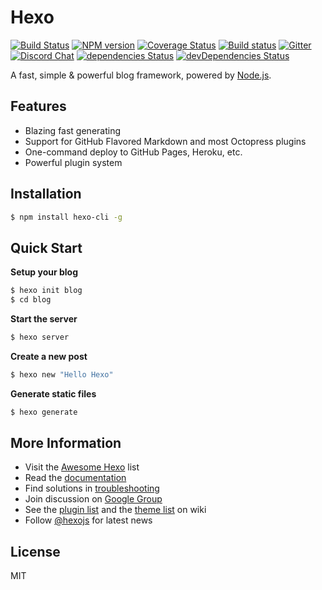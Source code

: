 # Hexo

[![Build Status](https://travis-ci.org/hexojs/hexo.svg?branch=master)](https://travis-ci.org/hexojs/hexo)  [![NPM version](https://badge.fury.io/js/hexo.svg)](http://badge.fury.io/js/hexo) [![Coverage Status](https://coveralls.io/repos/hexojs/hexo/badge.svg?branch=master)](https://coveralls.io/r/hexojs/hexo?branch=master) [![Build status](https://ci.appveyor.com/api/projects/status/hpx3lduqjj2t6uqq/branch/master?svg=true)](https://ci.appveyor.com/project/tommy351/hexo/branch/master) [![Gitter](https://badges.gitter.im/hexojs/hexo.svg)](https://gitter.im/hexojs/hexo?utm_source=badge&utm_medium=badge&utm_campaign=pr-badge) [![Discord Chat](https://img.shields.io/badge/chat-on%20discord-7289da.svg)](https://discord.gg/teM2Anj)
[![dependencies Status](https://david-dm.org/hexojs/hexo/status.svg)](https://david-dm.org/hexojs/hexo) [![devDependencies Status](https://david-dm.org/hexojs/hexo/dev-status.svg)](https://david-dm.org/hexojs/hexo?type=dev)

A fast, simple & powerful blog framework, powered by [Node.js](http://nodejs.org).

## Features

- Blazing fast generating
- Support for GitHub Flavored Markdown and most Octopress plugins
- One-command deploy to GitHub Pages, Heroku, etc.
- Powerful plugin system

## Installation

``` bash
$ npm install hexo-cli -g
```

## Quick Start

**Setup your blog**

``` bash
$ hexo init blog
$ cd blog
```

**Start the server**

``` bash
$ hexo server
```

**Create a new post**

``` bash
$ hexo new "Hello Hexo"
```

**Generate static files**

``` bash
$ hexo generate
```

## More Information

- Visit the [Awesome Hexo](https://github.com/hexojs/awesome-hexo) list
- Read the [documentation](https://hexo.io/)
- Find solutions in [troubleshooting](https://hexo.io/docs/troubleshooting.html)
- Join discussion on [Google Group](https://groups.google.com/group/hexo)
- See the [plugin list](https://hexo.io/plugins/) and the [theme list](https://hexo.io/themes/) on wiki
- Follow [@hexojs](https://twitter.com/hexojs) for latest news

## License

MIT
